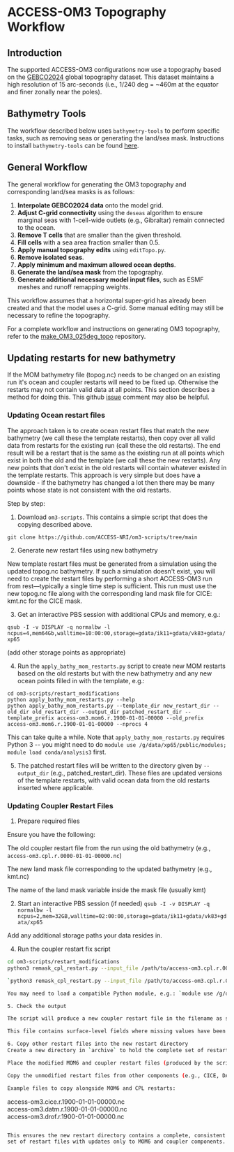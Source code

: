 # ACCESS-OM3 Topography Workflow

## Introduction
The supported ACCESS-OM3 configurations now use a topography based on the [GEBCO2024](https://www.gebco.net/data_and_products/gridded_bathymetry_data/gebco_2024/) global topography dataset. This dataset maintains a high resolution of 15 arc-seconds (i.e., 1/240 deg = ~460m at the equator and finer zonally near the poles).

## Bathymetry Tools
The workflow described below uses `bathymetry-tools` to perform specific tasks, such as removing seas or generating the land/sea mask. Instructions to install `bathymetry-tools` can be found [here](https://github.com/COSIMA/bathymetry-tools).

## General Workflow
The general workflow for generating the OM3 topography and corresponding land/sea masks is as follows:

1. **Interpolate GEBCO2024 data** onto the model grid.
2. **Adjust C-grid connectivity** using the `deseas` algorithm to ensure marginal seas with 1-cell-wide outlets (e.g., Gibraltar) remain connected to the ocean.
3. **Remove T cells** that are smaller than the given threshold.
4. **Fill cells** with a sea area fraction smaller than 0.5.
5. **Apply manual topography edits** using `editTopo.py`.
6. **Remove isolated seas**.
7. **Apply minimum and maximum allowed ocean depths**.
8. **Generate the land/sea mask** from the topography.
9. **Generate additional necessary model input files**, such as ESMF meshes and runoff remapping weights.

This workflow assumes that a horizontal super-grid has already been created and that the model uses a C-grid. Some manual editing may still be necessary to refine the topography.

For a complete workflow and instructions on generating OM3 topography, refer to the [make_OM3_025deg_topo](https://github.com/ACCESS-NRI/make_OM3_025deg_topo/tree/main) repository.

## Updating restarts for new bathymetry

If the MOM bathymetry file (topog.nc) needs to be changed on an existing run it's ocean and coupler restarts will need to be fixed up. Otherwise the restarts may not contain valid data at all points. This section describes a method for doing this. This github [issue](https://github.com/ACCESS-NRI/access-om3-configs/issues/502) comment may also be helpful.

### Updating Ocean restart files
The approach taken is to create ocean restart files that match the new bathymetry (we call these the template restarts), then copy over all valid data from restarts for the existing run (call these the old restarts). The end result will be a restart that is the same as the existing run at all points which exist in both the old and the template (we call these the new restarts). Any new points that don't exist in the old restarts will contain whatever existed in the template restarts. This approach is very simple but does have a downside - if the bathymetry has changed a lot then there may be many points whose state is not consistent with the old restarts.

Step by step:

1. Download `om3-scripts`. This contains a simple script that does the copying described above.

`git clone https://github.com/ACCESS-NRI/om3-scripts/tree/main`

2. Generate new restart files using new bathymetry

New template restart files must be generated from a simulation using the updated topog.nc bathymetry. If such a simulation doesn't exist, you will need to create the restart files by performing a short ACCESS-OM3 run from rest—typically a single time step is sufficient. This run must use the new topog.nc file along with the corresponding land mask file for CICE: kmt.nc for the CICE mask.

3. Get an interactive PBS session with additional CPUs and memory, e.g.:

`qsub -I -v DISPLAY -q normalbw -l ncpus=4,mem64Gb,walltime=10:00:00,storage=gdata/ik11+gdata/vk83+gdata/xp65`

(add other storage points as appropriate)

4. Run the `apply_bathy_mom_restarts.py` script to create new MOM restarts based on the old restarts but with the new bathymetry and any new ocean points filled in with the template, e.g.:

```
cd om3-scripts/restart_modifications
python apply_bathy_mom_restarts.py --help
python apply_bathy_mom_restarts.py --template_dir new_restart_dir --old_dir old_restart_dir --output_dir patched_restart_dir --template_prefix access-om3.mom6.r.1900-01-01-00000 --old_prefix access-om3.mom6.r.1900-01-01-00000 --nprocs 4
```
This can take quite a while. Note that `apply_bathy_mom_restarts.py` requires Python 3 -- you might need to do `module use /g/data/xp65/public/modules; module load conda/analysis3` first.

5. The patched restart files will be written to the directory given by `--output_dir` (e.g., patched_restart_dir). These files are updated versions of the template restarts, with valid ocean data from the old restarts inserted where applicable.

### Updating Coupler Restart Files 

1. Prepare required files

Ensure you have the following:

The old coupler restart file from the run using the old bathymetry (e.g., `access-om3.cpl.r.0000-01-01-00000.nc`)

The new land mask file corresponding to the updated bathymetry (e.g., kmt.nc)

The name of the land mask variable inside the mask file (usually kmt)

2. Start an interactive PBS session (if needed)
`qsub -I -v DISPLAY -q normalbw -l ncpus=2,mem=32GB,walltime=02:00:00,storage=gdata/ik11+gdata/vk83+gdata/xp65`

Add any additional storage paths your data resides in.

4. Run the coupler restart fix script

```bash
cd om3-scripts/restart_modifications
python3 remask_cpl_restart.py --input_file /path/to/access-om3.cpl.r.0000-01-01-00000.nc --output_file /path/to/access-om3.cpl.r.0000-01-01-00000.nc --mask_file /path/to/kmt.nc --mask_var kmt

`python3 remask_cpl_restart.py --input_file /path/to/access-om3.cpl.r.0000-01-01-00000.nc --output_file /path/to/access-om3.cpl.r.0000-01-01-00000.nc --mask_file /path/to/kmt.nc --mask_var kmt`

You may need to load a compatible Python module, e.g.: `module use /g/data/xp65/public/modules && module load conda/analysis3`

5. Check the output

The script will produce a new coupler restart file in the filename as specified by --output_file, 

This file contains surface-level fields where missing values have been filled and re-masked using kmt.nc. It is now ready for use in your ACCESS-OM3 simulation with updated bathymetry.

6. Copy other restart files into the new restart directory
Create a new directory in `archive` to hold the complete set of restart files for your simulation.

Place the modified MOM6 and coupler restart files (produced by the scripts) in this directory.

Copy the unmodified restart files from other components (e.g., CICE, DATM, DROF) from your old restart directory into this same directory.

Example files to copy alongside MOM6 and CPL restarts:
```
access-om3.cice.r.1900-01-01-00000.nc  
access-om3.datm.r.1900-01-01-00000.nc  
access-om3.drof.r.1900-01-01-00000.nc  
```

This ensures the new restart directory contains a complete, consistent set of restart files with updates only to MOM6 and coupler components.